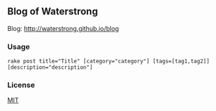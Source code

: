 ## Blog of Waterstrong

Blog: <http://waterstrong.github.io/blog>


### Usage

```
rake post title="Title" [category="category"] [tags=[tag1,tag2]] [description="description"]
```


### License

[MIT](http://opensource.org/licenses/MIT)
